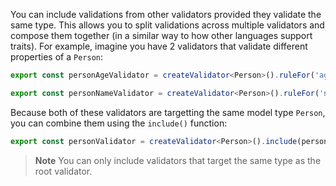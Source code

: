 You can include validations from other validators provided they validate the same type. This allows you to split validations across multiple validators and compose them together (in a similar way to how other languages support traits). For example, imagine you have 2 validators that validate different properties of a `Person`:

```typescript
export const personAgeValidator = createValidator<Person>().ruleFor('age', greaterThanOrEquals(18));

export const personNameValidator = createValidator<Person>().ruleFor('name', notNull());
```

Because both of these validators are targetting the same model type `Person`, you can combine them using the `include()` function:

```typescript
export const personValidator = createValidator<Person>().include(personAgeValidator).include(personNameValidator);
```

> **Note**
> You can only include validators that target the same type as the root validator.
